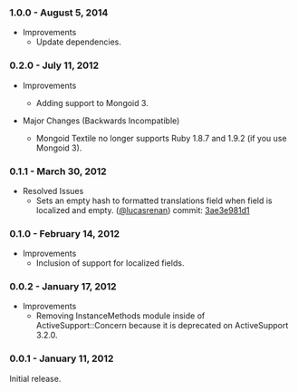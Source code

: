 ### 1.0.0 - August 5, 2014

* Improvements
  * Update dependencies.

### 0.2.0 - July 11, 2012

* Improvements
  * Adding support to Mongoid 3.

* Major Changes (Backwards Incompatible)
  * Mongoid Textile no longer supports Ruby 1.8.7 and 1.9.2 (if you use Mongoid 3).

### 0.1.1 - March 30, 2012

* Resolved Issues
  * Sets an empty hash to formatted translations field when field is localized and empty. ([@lucasrenan][]) commit: [3ae3e981d1][]

### 0.1.0 - February 14, 2012

* Improvements
  * Inclusion of support for localized fields.

### 0.0.2 - January 17, 2012

* Improvements
  * Removing InstanceMethods module inside of ActiveSupport::Concern because it is deprecated on ActiveSupport 3.2.0.

### 0.0.1 - January 11, 2012

Initial release.

[3ae3e981d1]: https://github.com/tiagogodinho/mongoid-textile/commit/3ae3e981d108013350988b659873f857a5beafcd
[@lucasrenan]: https://github.com/lucasrenan
